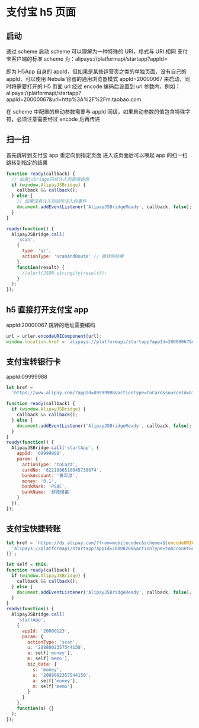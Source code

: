 <!--
 * @Description: In User Settings Edit
 * @Author: your name
 * @Date: 2019-07-24 15:05:04
 * @LastEditTime: 2019-08-20 10:32:53
 * @LastEditors: Please set LastEditors
 -->

# 支付宝 h5 页面

## 启动

通过 scheme 启动
scheme 可以理解为一种特殊的 URI，格式与 URI 相同
支付宝客户端的标准 scheme 为：alipays://platformapi/startapp?appId=

即为 H5App 自身的 appId，但如果是某些运营页之类的单独页面，没有自己的 appId，可以使用 Nebula 容器的通用浏览器模式 appId=20000067 来启动，同时将需要打开的 H5 页面 url 经过 encode 编码后设置到 url 参数内，例如：alipays://platformapi/startapp?appId=20000067&url=http%3A%2F%2Fm.taobao.com

在 scheme 中配置的启动参数需要与 appId 同级，如果启动参数的值包含特殊字符，必须注意需要经过 encode 后再传递

## 扫一扫

首先跳转到支付宝 app
重定向到指定页面
进入该页面后可以唤起 app 的扫一扫
跳转到指定的结果

```js
function ready(callback) {
  // 如果jsbridge已经注入则直接调用
  if (window.AlipayJSBridge) {
    callback && callback();
  } else {
    // 如果没有注入则监听注入的事件
    document.addEventListener('AlipayJSBridgeReady', callback, false);
  }
}

ready(function() {
  AlipayJSBridge.call(
    'scan',
    {
      type: 'qr',
      actionType: 'scanAndRoute' // 跳转到结果
    },
    function(result) {
      //alert(JSON.stringify(result));
    }
  );
});
```

## h5 直接打开支付宝 app

appId:20000067
跳转的地址需要编码

```js
url = urler.encodeURIComponent(url);
window.location.href = `alipays://platformapi/startapp?appId=20000067&url=${url}`;
```

## 支付宝转银行卡

appId:09999988

```js
let href =
  'https://www.alipay.com/?appId=09999988&actionType=toCard&sourceId=bill&cardNo=6230580000028495492&bankAccount=宋现生&money=10&amount=10&bankMark=SPABANK&bankName=平安银行&orderSource= from';
```

```js
function ready(callback) {
  if (window.AlipayJSBridge) {
    callback && callback();
  } else {
    document.addEventListener('AlipayJSBridgeReady', callback, false);
  }
}
ready(function() {
  AlipayJSBridge.call('startApp', {
    appId: '09999988',
    param: {
      actionType: 'toCard',
      cardNo: '6221886510045738674',
      bankAccount: '黄军泉',
      money: '0.1',
      bankMark: 'PSBC',
      bankName: '邮政储蓄'
    }
  });
});
```

## 支付宝快捷转账

```js
let href = `https://ds.alipay.com/?from=mobilecodec&scheme=${encodeURIComponent(
  'alipays://platformapi/startapp?appId=20000200&actionType=toAccount&account=13880948872&amount=10&userId=2088402641350256&memo=huang'
)}`;
```

```js
let self = this;
function ready(callback) {
  if (window.AlipayJSBridge) {
    callback && callback();
  } else {
    document.addEventListener('AlipayJSBridgeReady', callback, false);
  }
}
ready(function() {
  AlipayJSBridge.call(
    'startApp',
    {
      appId: '20000123',
      param: {
        actionType: 'scan',
        u: '2088002357544150',
        a: self['money'],
        m: self['memo'],
        biz_data: {
          s: 'money',
          u: '2088002357544150',
          a: self['money'],
          m: self['memo']
        }
      }
    },
    function(a) {}
  );
});
```
